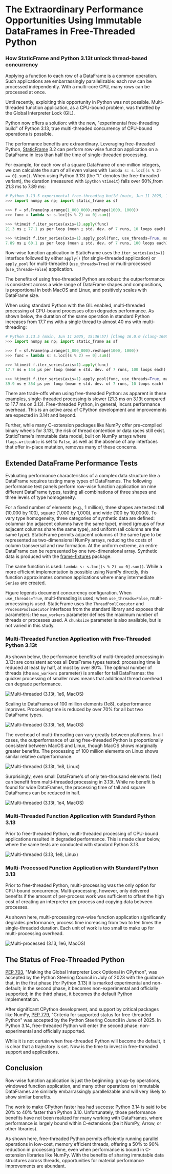 
# The Extraordinary Performance Opportunities Using Immutable DataFrames in Free-Threaded Python

### How StaticFrame and Python 3.13t unlock thread-based concurrency

<!--
The Extraordinary Performance Now Possible with Immutable DataFrames in Free-Threaded Python

The Extraordinary Performance Now Possible Processing Immutable DataFrames in Free-Threaded Python
Double DataFrame Row Processing Performance with Free-Threaded Python
Free-Threaded Python with Immutable DataFrames Deliver Significant Performance Improvements
-->

Applying a function to each row of a DataFrame is a common operation. Such applications are embarrassingly parallelizable: each row can be processed independently. With a multi-core CPU, many rows can be processed at once.

Until recently, exploiting this opportunity in Python was not possible. Multi-threaded function application, as a CPU-bound problem, was throttled by the Global Interpreter Lock (GIL).

Python now offers a solution: with the new, "experimental free-threading build" of Python 3.13, true multi-threaded concurrency of CPU-bound operations is possible.

The performance benefits are extraordinary. Leveraging free-threaded Python, [StaticFrame](https://github.com/static-frame/static-frame) 3.2 can perform row-wise function application on a DataFrame in less than half the time of single-threaded processing.

For example, for each row of a square DataFrame of one-million integers, we can calculate the sum of all even values with `lambda s: s.loc[(s % 2) == 0].sum()`. When using Python 3.13t (the "t" denotes the free-threaded variant), the duration (measured with `ipython` `%timeit`) falls over 60%,from 21.3 ms to 7.89 ms:

```python
# Python 3.13.5 experimental free-threading build (main, Jun 11 2025, 15:36:57) [Clang 16.0.0 (clang-1600.0.26.6)] on darwin
>>> import numpy as np; import static_frame as sf

>>> f = sf.Frame(np.arange(1_000_000).reshape(1000, 1000))
>>> func = lambda s: s.loc[(s % 2) == 0].sum()

>>> %timeit f.iter_series(axis=1).apply(func)
21.3 ms ± 77.1 μs per loop (mean ± std. dev. of 7 runs, 10 loops each)

>>> %timeit f.iter_series(axis=1).apply_pool(func, use_threads=True, max_workers=4)
7.89 ms ± 60.1 μs per loop (mean ± std. dev. of 7 runs, 100 loops each)
```

Row-wise function application in StaticFrame uses the `iter_series(axis=1)` interface followed by either `apply()` (for single-threaded application) or `apply_pool` for multi-threaded (`use_threads=True`) or multi-processed (`use_threads=False`) application.

The benefits of using free-threaded Python are robust: the outperformance is consistent across a wide range of DataFrame shapes and compositions, is proportional in both MacOS and Linux, and positively scales with DataFrame size.

When using standard Python with the GIL enabled, multi-threaded processing of CPU-bound processes often degrades performance. As shown below, the duration of the same operation in standard Python increases from 17.7 ms with a single thread to almost 40 ms with multi-threading:

```python
# Python 3.13.5 (main, Jun 11 2025, 15:36:57) [Clang 16.0.0 (clang-1600.0.26.6)]
>>> import numpy as np; import static_frame as sf

>>> f = sf.Frame(np.arange(1_000_000).reshape(1000, 1000))
>>> func = lambda s: s.loc[(s % 2) == 0].sum()

>>> %timeit f.iter_series(axis=1).apply(func)
17.7 ms ± 144 µs per loop (mean ± std. dev. of 7 runs, 100 loops each)

>>> %timeit f.iter_series(axis=1).apply_pool(func, use_threads=True, max_workers=4)
39.9 ms ± 354 µs per loop (mean ± std. dev. of 7 runs, 10 loops each)
```

There are trade-offs when using free-threaded Python: as apparent in these examples, single-threaded processing is slower (21.3 ms on 3.13t compared to 17.7 ms on 3.13). Free-threaded Python, in general, incurs performance overhead. This is an active area of CPython development and improvements are expected in 3.14t and beyond.

Further, while many C-extension packages like NumPy offer pre-compiled binary wheels for 3.13t, the risk of thread contention or data races still exist. StaticFrame's immutable data model, built on NumPy arrays where `flags.writeable` is set to `False`, as well as the absence of any interfaces that offer in-place mutation, removes many of these concerns.


## Extended DataFrame Performance Tests

Evaluating performance characteristics of a complex data structure like a DataFrame requires testing many types of DataFrames. The following performance test panels perform row-wise function application on nine different DataFrame types, testing all combinations of three shapes and three levels of type homogeneity.

For a fixed number of elements (e.g., 1 million), three shapes are tested: tall (10,000 by 100), square (1,000 by 1,000), and wide (100 by 10,0000). To vary type homogeneity, three categories of synthetic data are defined: columnar (no adjacent columns have the same type), mixed (groups of four adjacent columns share the same type), and uniform (all columns are the same type). StaticFrame permits adjacent columns of the same type to be represented as two-dimensional NumPy arrays, reducing the costs of column transversal and row formation. At the uniform extreme, an entire DataFrame can be represented by one two-dimensional array. Synthetic data is produced with the [frame-fixtures](https://github.com/static-frame/frame-fixtures) package.

The same function is used: `lambda s: s.loc[(s % 2) == 0].sum()`. While a more efficient implementation is possible using NumPy directly, this function approximates common applications where many intermediate `Series` are created.

Figure legends document concurrency configuration. When `use_threads=True`, multi-threading is used; when `use_threads=False`, multi-processing is used. StaticFrame uses the `ThreadPoolExecutor` and `ProcessPoolExecutor` interfaces from the standard library and exposes their parameters: the `max_workers` parameter defines the maximum number of threads or processes used. A `chunksize` parameter is also available, but is not varied in this study.


### Multi-Threaded Function Application with Free-Threaded Python 3.13t

As shown below, the performance benefits of multi-threaded processing in 3.13t are consistent across all DataFrame types tested: processing time is reduced at least by half, at most by over 80%. The optimal number of threads (the `max_workers` parameter) is smaller for tall DataFrames: the quicker processing of smaller rows means that additional thread overhead can degrade performance.

![Multi-threaded (3.13t, 1e6, MacOS)](https://raw.githubusercontent.com/static-frame/static-frame/1083/free-thread-perf/doc/source/articles/freethread/threads-ftp-1e6-macos.png)


Scaling to DataFrames of 100 million elements (1e8), outperformance improves. Processing time is reduced by over 70% for all but two DataFrame types.

![Multi-threaded (3.13t, 1e8, MacOS)](https://raw.githubusercontent.com/static-frame/static-frame/1083/free-thread-perf/doc/source/articles/freethread/threads-ftp-1e8-macos.png)


The overhead of multi-threading can vary greatly between platforms. In all cases, the outperformance of using free-threaded Python is proportionally consistent between MacOS and Linux, though MacOS shows marginally greater benefits. The processing of 100 million elements on Linux shows similar relative outperformance:

![Multi-threaded (3.13t, 1e8, Linux)](https://raw.githubusercontent.com/static-frame/static-frame/1083/free-thread-perf/doc/source/articles/freethread/threads-ftp-1e8-linux.png)


Surprisingly, even small DataFrame's of only ten-thousand elements (1e4) can benefit from multi-threaded processing in 3.13t. While no benefit is found for wide DataFrames, the processing time of tall and square DataFrames can be reduced in half.

![Multi-threaded (3.13t, 1e4, MacOS)](https://raw.githubusercontent.com/static-frame/static-frame/1083/free-thread-perf/doc/source/articles/freethread/threads-ftp-1e4-macos.png)



### Multi-Threaded Function Application with Standard Python 3.13

Prior to free-threaded Python, multi-threaded processing of CPU-bound applications resulted in degraded performance. This is made clear below, where the same tests are conducted with standard Python 3.13.

<!-- The one exception where performance is not degraded is again wit uniform wide DataFrames: the per row extraction cost is fast enough to still deliver a benefit. -->

![Multi-threaded (3.13, 1e8, Linux)](https://raw.githubusercontent.com/static-frame/static-frame/1083/free-thread-perf/doc/source/articles/freethread/threads-np-1e6-linux.png)


### Multi-Processed Function Application with Standard Python 3.13

Prior to free-threaded Python, multi-processing was the only option for CPU-bound concurrency. Multi-processing, however, only delivered benefits if the amount of per-process work was sufficient to offset the high cost of creating an interpreter per process and copying data between processes.

As shown here, multi-processing row-wise function application significantly degrades performance, process time increasing from two to ten times the single-threaded duration. Each unit of work is too small to make up for multi-processing overhead.

![Multi-processed (3.13, 1e6, MacOS)](https://raw.githubusercontent.com/static-frame/static-frame/1083/free-thread-perf/doc/source/articles/freethread/process-np-1e6-macos.png)



## The Status of Free-Threaded Python

[PEP 703](https://peps.python.org/pep-0703), "Making the Global Interpreter Lock Optional in CPython", was accepted by the Python Steering Council in July of 2023 with the guidance that, in the first phase (for Python 3.13) it is marked experimental and non-default; in the second phase, it becomes non-experimental and officially supported; in the third phase, it becomes the default Python implementation.

After significant CPython development, and support by critical packages like NumPy, [PEP 779](https://peps.python.org/pep-0779), "Criteria for supported status for free-threaded Python" was accepted by the Python Steering Council in June of 2025. In Python 3.14, free-threaded Python will enter the second phase: non-experimental and officially supported.

While it is not certain when free-threaded Python will become the default, it is clear that a trajectory is set. Now is the time to invest in free-threaded support and applications.


##  Conclusion

Row-wise function application is just the beginning: group-by operations, windowed function application, and many other operations on immutable DataFrames are similarly embarrassingly parallelizable and will very likely to show similar benefits.

The work to make CPython faster has had success: Python 3.14 is said to be 20% to 40% faster than Python 3.10. Unfortunately, those performance benefits have not been realized for many working with DataFrames, where performance is largely bound within C-extensions (be it NumPy, Arrow, or other libraries).

As shown here, free-threaded Python permits efficiently running parallel operations in low-cost, memory efficient threads, offering a 50% to 90% reduction in processing time, even when performance is bound in C-extension libraries like NumPy. With the benefits of sharing immutable data structures across threads, opportunities for material performance improvements are abundant.


<!-- Built on an immutable data model, already exposing interfaces for parallel function application, and now offering free-threaded compatible wheel dependencies, StaticFrame is ready now to take advantage of concurrency. -->

<!-- Finally, mutable DataFrames, such as those provided by Pandas, expose opportunities for data races. -->

<!-- Representing each row with a Series, expressive operations can be defined to reduce the DataFrame to Series.  -->

<!-- Sometimes row-wise function application can be done more efficiently as column-wise operations, though not always. -->


